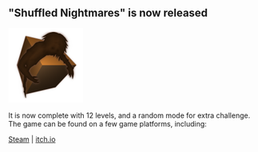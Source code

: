 ## "Shuffled Nightmares" is now released

<img id="icon" src="images/icon_shuffled-nightmares.png"/>

It is now complete with 12 levels, and a random mode for extra challenge.
The game can be found on a few game platforms, including:

<a class="button" href="https://store.steampowered.com/app/1289510">Steam</a> |
<a class="button" href="https://darkdimension.itch.io/shuffled-nightmares">itch.io</a>
